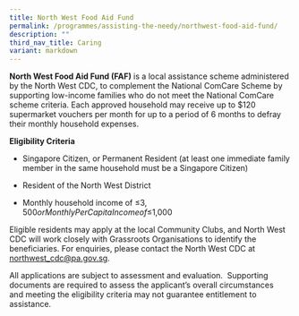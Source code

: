 ```yaml
---
title: North West Food Aid Fund
permalink: /programmes/assisting-the-needy/northwest-food-aid-fund/
description: ""
third_nav_title: Caring
variant: markdown
---
```

**North West Food Aid Fund (FAF)** is a local assistance scheme administered by the North West CDC, to complement the National ComCare Scheme by supporting low-income families who do not meet the National ComCare scheme criteria. Each approved household may receive up to $120 supermarket vouchers per month for up to a period of 6 months to defray their monthly household expenses.


**Eligibility Criteria**

*	Singapore Citizen, or Permanent Resident (at least one immediate family member in the same household must be a Singapore Citizen)

*	Resident of the North West District

*	Monthly household income of ≤$3,500 or Monthly Per Capita Income of ≤$1,000         

Eligible residents may apply at the local Community Clubs, and North West CDC will work closely with Grassroots Organisations to identify the beneficiaries. For enquiries, please contact the North West CDC at   [northwest\_cdc@pa.gov.sg](mailto:northwest_cdc@pa.gov.sg).

       
All applications are subject to assessment and evaluation.  Supporting documents are required to assess the applicant’s overall circumstances and meeting the eligibility criteria may not guarantee entitlement to assistance.